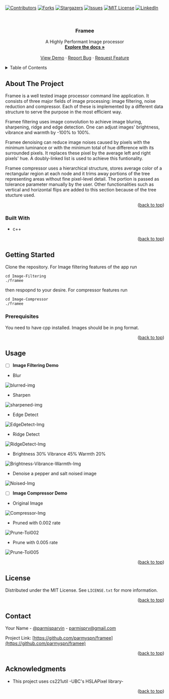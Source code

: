 
<a name="readme-top"></a>



[![Contributors][contributors-shield]][contributors-url]
[![Forks][forks-shield]][forks-url]
[![Stargazers][stars-shield]][stars-url]
[![Issues][issues-shield]][issues-url]
[![MIT License][license-shield]][license-url]
[![LinkedIn][linkedin-shield]][linkedin-url]



<!-- PROJECT LOGO -->
<br />
<div align="center">
 

<h3 align="center">Framee</h3>

  <p align="center">
   A Highly Performant Image processor
    <br />
    <a href="https://github.com/parmyspn/Framee"><strong>Explore the docs »</strong></a>
    <br />
    <br />
    <a href="https://github.com/parmyspn/Framee">View Demo</a>
    ·
    <a href="https://github.com/parmyspn/Framee/issues">Report Bug</a>
    ·
    <a href="https://github.com/parmyspn/Framee/issues">Request Feature</a>
  </p>
</div>



<!-- TABLE OF CONTENTS -->
<details>
  <summary>Table of Contents</summary>
  <ol>
    <li>
      <a href="#about-the-project">About The Project</a>
      <ul>
        <li><a href="#built-with">Built With</a></li>
      </ul>
    </li>
    <li>
      <a href="#getting-started">Getting Started</a>
      <ul>
        <li><a href="#prerequisites">Prerequisites</a></li>
        <li><a href="#installation">Installation</a></li>
      </ul>
    </li>
    <li><a href="#usage">Usage</a></li>
    <li><a href="#contributing">Contributing</a></li>
    <li><a href="#license">License</a></li>
    <li><a href="#contact">Contact</a></li>
    <li><a href="#acknowledgments">Acknowledgments</a></li>
  </ol>
</details>



<!-- ABOUT THE PROJECT -->
## About The Project



Framee is a well tested image processor command line application. It consists of three major fields of image processing: image filtering,  noise reduction and compressor. Each of these is implemented by a different data structure to serve the purpose in the most efficient way. 

Framee filtering uses image convolution to achieve image bluring, sharpening, ridge and edge detection. One can adjust images' brightness, vibrance and warmth by -100% to 100%.

Framee denoising can reduce image noises caused by pixels with the minimum luminance or with the minimum total of hue difference with its surrounded pixels. It replaces these pixel by the average left and right pixels' hue. A doubly-linked list is used to achieve this funtionality.

Framee compressor uses a hierarchical structure, stores average color of a rectangular region at each node and it trims away portions of the tree representing areas without fine pixel-level detail. The portion is passed as tolerance parameter manually by the user. Other functionalities such as vertical and horizontal flips are added to this section because of the tree stucture used.



<p align="right">(<a href="#readme-top">back to top</a>)</p>



### Built With

* c++

<p align="right">(<a href="#readme-top">back to top</a>)</p>



<!-- GETTING STARTED -->
## Getting Started

Clone the repository.
For Image filtering features of the app run 
```
cd Image-Filtering 
./framee 
```
then respopnd to your desire.
For compressor features run 
```
cd Image-Compressor 
./framee 
```
### Prerequisites

You need to have cpp installed.
Images should be in png format.



<p align="right">(<a href="#readme-top">back to top</a>)</p>



<!-- USAGE EXAMPLES -->
## Usage
- [ ] **Image Filtering Demo**

* Blur 

![blurred-img][blurred-url]

* Sharpen

![sharpened-img][sharpened-url]

* Edge Detect

![EdgeDetect-Img][edgeDetect-url]

* Ridge Detect

![RidgeDetect-Img][ridgeDetect-url]

* Brightness 30% Vibrance 45% Warmth 20%

![Brightness-Vibrance-Warmth-Img][brightness-vibrance-warmth-url]

* Denoise a pepper and salt noised image

![Noised-Img][noised-url]


- [ ] **Image Compressor Demo**

* Original Image

![Compressor-Img][compressor-url]

* Pruned with 0.002 rate

![Prune-Tol002][prune-002-url]

* Prune with 0.005 rate

![Prune-Tol005][prune-005-url]

<p align="right">(<a href="#readme-top">back to top</a>)</p>





<!-- LICENSE -->
## License

Distributed under the MIT License. See `LICENSE.txt` for more information.

<p align="right">(<a href="#readme-top">back to top</a>)</p>



<!-- CONTACT -->
## Contact

Your Name - [@parmisparvin](www.linkedin.com/in/parmisparvin) - parmisprv@gmail.com

Project Link: [https://github.com/parmyspn/framee](https://github.com/parmyspn/framee)

<p align="right">(<a href="#readme-top">back to top</a>)</p>



<!-- ACKNOWLEDGMENTS -->
## Acknowledgments

* This project uses cs221util -UBC's HSLAPixel library- 


<p align="right">(<a href="#readme-top">back to top</a>)</p>



<!-- MARKDOWN LINKS & IMAGES -->
<!-- https://www.markdownguide.org/basic-syntax/#reference-style-links -->
[contributors-shield]: https://img.shields.io/github/contributors/parmyspn/Framee.svg?style=for-the-badge
[contributors-url]: https://github.com/parmyspn/Framee/graphs/contributors
[forks-shield]: https://img.shields.io/github/forks/parmyspn/Framee.svg?style=for-the-badge
[forks-url]: https://github.com/parmyspn/Framee/network/members
[stars-shield]: https://img.shields.io/github/stars/parmyspn/Framee.svg?style=for-the-badge
[stars-url]: https://github.com/github_username/repo_name/stargazers
[issues-shield]: https://img.shields.io/github/issues/parmyspn/Framee.svg?style=for-the-badge
[issues-url]: https://github.com/parmyspn/Framee/issues
[license-shield]: https://img.shields.io/github/license/parmyspn/Framee.svg?style=for-the-badge
[license-url]: https://github.com/parmyspn/Framee/blob/master/LICENSE.txt
[linkedin-shield]: https://img.shields.io/badge/-LinkedIn-black.svg?style=for-the-badge&logo=linkedin&colorB=555
[linkedin-url]: https://www.linkedin.com/in/parmisparvin/
[blurred-url]: https://user-images.githubusercontent.com/93885987/195722957-6f21c17d-d34d-43e2-a9cc-6f578f3f6e47.jpg
[sharpened-url]: https://user-images.githubusercontent.com/93885987/195723220-70776362-4596-4f6a-bdc3-f1f38d92d604.jpg
[edgeDetect-url]: https://user-images.githubusercontent.com/93885987/195723341-c51b1178-e99e-44b6-9f69-e6bbe95c52e1.jpg
[ridgeDetect-url]: https://user-images.githubusercontent.com/93885987/195723543-bdd15852-56da-4c9f-bb6c-b0ad0f1774cf.jpg
[brightness-vibrance-warmth-url]: https://user-images.githubusercontent.com/93885987/195723668-c4311b5a-542b-4bf6-8f40-9bfa94b524f7.jpg
[noised-url]: https://user-images.githubusercontent.com/93885987/195723902-e08fb131-c27d-4c87-8970-90aed9a469e6.jpg
[compressor-url]: https://user-images.githubusercontent.com/93885987/195724597-77b032d6-d788-405a-99b2-dedeb0c70ac2.png
[prune-005-url]: https://user-images.githubusercontent.com/93885987/195724680-87153714-2dba-4c02-9e27-9ac4db1a71e9.png
[prune-002-url]: https://user-images.githubusercontent.com/93885987/195724729-bd12b11b-ab11-475b-aaa7-3c939522e0cb.png 

[product-screenshot]: https://user-images.githubusercontent.com/93885987/195710194-7129184f-3994-4b81-bc39-3d03ef1ddf9c.png
[Angular.io]: https://img.shields.io/badge/Angular-DD0031?style=for-the-badge&logo=angular&logoColor=white
[Angular-url]: https://angular.io/
[Svelte.dev]: https://img.shields.io/badge/Svelte-4A4A55?style=for-the-badge&logo=svelte&logoColor=FF3E00
[Svelte-url]: https://svelte.dev/
[Laravel.com]: https://img.shields.io/badge/Laravel-FF2D20?style=for-the-badge&logo=laravel&logoColor=white
[Laravel-url]: https://laravel.com
[Bootstrap.com]: https://img.shields.io/badge/Bootstrap-563D7C?style=for-the-badge&logo=bootstrap&logoColor=white
[Bootstrap-url]: https://getbootstrap.com
[JQuery.com]: https://img.shields.io/badge/jQuery-0769AD?style=for-the-badge&logo=jquery&logoColor=white
[JQuery-url]: https://jquery.com 
